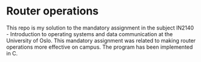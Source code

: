 # Router operations

This repo is my solution to the mandatory assignment in the subject IN2140 - Introduction to operating systems and data communication at the University of Oslo. This mandatory assignment was related to making router operations more effective on campus. The program has been implemented in C.
